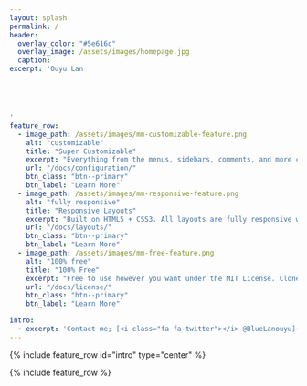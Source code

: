 ```yaml
---
layout: splash
permalink: /
header:
  overlay_color: "#5e616c"
  overlay_image: /assets/images/homepage.jpg
  caption:
excerpt: 'Ouyu Lan





'
feature_row:
  - image_path: /assets/images/mm-customizable-feature.png
    alt: "customizable"
    title: "Super Customizable"
    excerpt: "Everything from the menus, sidebars, comments, and more can be configured or set with YAML Front Matter."
    url: "/docs/configuration/"
    btn_class: "btn--primary"
    btn_label: "Learn More"
  - image_path: /assets/images/mm-responsive-feature.png
    alt: "fully responsive"
    title: "Responsive Layouts"
    excerpt: "Built on HTML5 + CSS3. All layouts are fully responsive with helpers to augment your content."
    url: "/docs/layouts/"
    btn_class: "btn--primary"
    btn_label: "Learn More"
  - image_path: /assets/images/mm-free-feature.png
    alt: "100% free"
    title: "100% Free"
    excerpt: "Free to use however you want under the MIT License. Clone it, fork it, customize it, whatever!"
    url: "/docs/license/"
    btn_class: "btn--primary"
    btn_label: "Learn More"

intro:
  - excerpt: 'Contact me; [<i class="fa fa-twitter"></i> @BlueLanouyu](https://twitter.com/BlueLanouyu){: .btn .btn--twitter}'
---
```


{% include feature_row id="intro" type="center" %}

{% include feature_row %}